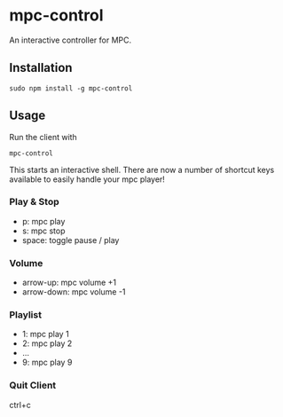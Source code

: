 # mpc-control

An interactive controller for MPC.

## Installation

```
sudo npm install -g mpc-control
```

## Usage

Run the client with

```
mpc-control
```

This starts an interactive shell.
There are now a number of shortcut keys available to easily handle your mpc player!

### Play & Stop

- p: mpc play
- s: mpc stop
- space: toggle pause / play

### Volume

- arrow-up: mpc volume +1
- arrow-down: mpc volume -1

### Playlist

- 1: mpc play 1
- 2: mpc play 2
- ...
- 9: mpc play 9

### Quit Client

ctrl+c
